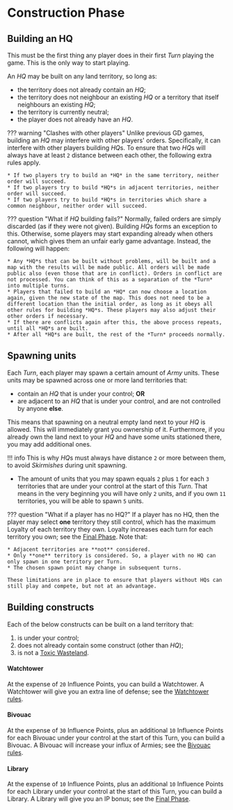 # Construction Phase

## Building an HQ

This must be the first thing any player does in their first *Turn* playing the game. This is the only way to start playing.

An *HQ* may be built on any land territory, so long as:

* the territory does not already contain an *HQ*;
* the territory does not neighbour an existing *HQ* or a territory that itself neighbours an existing *HQ*;
* the territory is currently neutral;
* the player does not already have an *HQ*.

??? warning "Clashes with other players"
    Unlike previous GD games, building an *HQ* may interfere with other players' orders. Specifically, it can interfere with other players building *HQ*s. To ensure that two *HQ*s will
    always have at least `2` distance between each other, the following extra rules apply.
    
    * If two players try to build an *HQ* in the same territory, neither order will succeed.
    * If two players try to build *HQ*s in adjacent territories, neither order will succeed.
    * If two players try to build *HQ*s in territories which share a common neighbour, neither order will succeed.

??? question "What if *HQ* building fails?"
    Normally, failed orders are simply discarded (as if they were not given). Building *HQ*s forms an exception to this. Otherwise, some players may start expanding already when others
    cannot, which gives them an unfair early game advantage. Instead, the following will happen:

    * Any *HQ*s that can be built without problems, will be built and a map with the results will be made public. All orders will be made public also (even those that are in conflict). Orders in conflict are not processed. You can think of this as a separation of the *Turn* into multiple turns.
    * Players that failed to build an *HQ* can now choose a location again, given the new state of the map. This does not need to be a different location than the initial order, as long as it obeys all other rules for building *HQ*s. These players may also adjust their other orders if necessary.
    * If there are conflicts again after this, the above process repeats, until all *HQ*s are built.
    * After all *HQ*s are built, the rest of the *Turn* proceeds normally.

## Spawning units

Each *Turn*, each player may spawn a certain amount of *Army* units. These units may be spawned across one or more land territories that:

* contain an *HQ* that is under your control; **OR**
* are adjacent to an *HQ* that is under your control, and are not controlled by anyone **else**.

This means that spawning on a neutral empty land next to your *HQ* is allowed. This will immediately grant you ownership of it.
Furthermore, if you already own the land next to your *HQ* and have some units stationed there, you may add additional ones.

!!! info
    This is why *HQ*s must always have distance `2` or more between them, to avoid *Skirmishes* during unit spawning.

* The amount of units that you may spawn equals `2` plus `1` for each `3` territories that are under your control at the start of this *Turn*. That means in the very beginning you
  will have only `2` units, and if you own `11` territories, you will be able to spawn `5` units.

??? question "What if a player has no HQ?"
    If a player has no HQ, then the player may select **one** territory they still control, which has the maximum Loyalty of each territory they own.
    Loyalty increases each turn for each territory you own; see the [Final Phase](5_final.md).
    Note that:

    * Adjacent territories are **not** considered.
    * Only **one** territory is considered. So, a player with no HQ can only spawn in one territory per Turn.
    * The chosen spawn point may change in subsequent turns.

    These limitations are in place to ensure that players without HQs can still play and compete, but not at an advantage.

[//]: # ()
[//]: # (## Promoting units)

[//]: # ()
[//]: # (There are several unit types that an *Army* type can promote into:)

[//]: # ()
[//]: # ( * **Cavalry**: Costs `3` Influence Points;)

[//]: # ( * **Heavy**: Costs `3` Influence Points;)

[//]: # ( * **Spy**: Costs `30` Influence Points, and can only be promoted in a territory with a minimum Loyalty of `2`.)

[//]: # ()
[//]: # (These units have separate colours on the map &#40;brown for Cavalry, yellow for Heavy&#41;. Spy units are not visible on the map.)

[//]: # ()
[//]: # (!!! info "Turn updates concerning Spies")

[//]: # (    When an Army is promoted to a Spy, the amount of Armies is reduced, which is visible on the map.)

[//]: # (    Therefore, it is possible for players to notice that promotions have taken place.)

[//]: # (    Because of this, Spy promotions **will** be mentioned in Turn updates!)

[//]: # ()
[//]: # (    However, it will **not** be mentioned where they are stationed, or where they are moving &#40;unless they participate in combat&#41;.)

[//]: # (    This allows them to be stealthy and move in secrecy.)

[//]: # ()
[//]: # (!!! warning)

[//]: # (    * You may not promote units that were spawned in the same turn.)

[//]: # (    * Once promoted, units cannot be demoted or converted to other types.)

[//]: # ()
[//]: # (For a more in-depth explanation of how these units work compared to Armies, see the [Unit types]&#40;4_movement.md/#unit-types&#41; section.)

[//]: # ()
[//]: # (## Landmines)

[//]: # ()
[//]: # (At the expense of `5` Influence Points, you may lay a *Landmine* on any land territory that:)

[//]: # ()
[//]: # (* is currently under your control; **OR**)

[//]: # (* is adjacent to a territory you control and is not owned by anyone else.)

[//]: # ()
[//]: # (Landmines will be completely invisible to the map, and I will not announce in Turn updates whether any Landmines were placed.)

[//]: # (Whenever any player attempts to claim ownership of a territory that contains a landmine, the landmine will explode and deal damage.)

[//]: # (See the [Movement Phase]&#40;4_movement.md&#41; for more details.)

## Building constructs

Each of the below constructs can be built on a land territory that:

1. is under your control;
2. does not already contain some construct (other than *HQ*);
3. is not a [Toxic Wasteland](/phases/1_natural/#toxic-wasteland).

#### Watchtower

At the expense of `20` Influence Points, you can build a Watchtower.
A Watchtower will give you an extra line of defense; see the [Watchtower rules](/phases/4_movement/#watchtower).

#### Bivouac

At the expense of `30` Influence Points, plus an additional `10` Influence Points for each Bivouac under your control at the start of this Turn, you can build a Bivouac.
A Bivouac will increase your influx of Armies; see the [Bivouac rules](/phases/1_natural/#bivouac).

#### Library

At the expense of `10` Influence Points, plus an additional `10` Influence Points for each Library under your control at the start of this Turn, you can build a Library.
A Library will give you an IP bonus; see the [Final Phase](/phases/5_final/).
